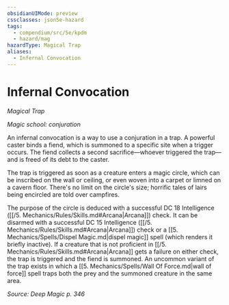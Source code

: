 ```yaml
---
obsidianUIMode: preview
cssclasses: json5e-hazard
tags:
  - compendium/src/5e/kpdm
  - hazard/mag
hazardType: Magical Trap
aliases:
  - Infernal Convocation
---
```

# Infernal Convocation
*Magical Trap*  

*Magic school: conjuration*

An infernal convocation is a way to use a conjuration in a trap. A powerful caster binds a fiend, which is summoned to a specific site when a trigger occurs. The fiend collects a second sacrifice—whoever triggered the trap—and is freed of its debt to the caster.

The trap is triggered as soon as a creature enters a magic circle, which can be inscribed on the wall or ceiling, or even woven into a carpet or limned on a cavern floor. There's no limit on the circle's size; horrific tales of lairs being encircled are told over campfires.

The purpose of the circle is deduced with a successful DC 18 Intelligence ([[/5. Mechanics/Rules/Skills.md#Arcana\|Arcana]]) check. It can be disarmed with a successful DC 15 Intelligence ([[/5. Mechanics/Rules/Skills.md#Arcana\|Arcana]]) check or a [[5. Mechanics/Spells/Dispel Magic.md\|dispel magic]] spell (which renders it briefly inactive). If a creature that is not proficient in [[/5. Mechanics/Rules/Skills.md#Arcana\|Arcana]] gets a failure on either check, the trap is triggered and the fiend is summoned. An uncommon variant of the trap exists in which a [[5. Mechanics/Spells/Wall Of Force.md\|wall of force]] spell traps both the prey and the summoned creature in the same area.

*Source: Deep Magic p. 346*
